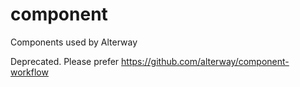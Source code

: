 component
=========

Components used by Alterway

Deprecated. Please prefer https://github.com/alterway/component-workflow
